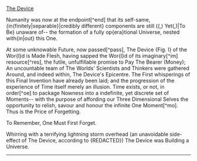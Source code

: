 <u>The Device</u>

Numanity was now at the endpoint[^end] that its self-same, {in{finitely|separable}|credibly different} components are still {(,) Yet(,)|To Be} unaware of-- the formation of a fully op{era}tional Universe, nested with{in|out} this One. 

At some unknowable Future, now passed[^pass], The Device {Fig. I} of the Wor{l}d is Made Flesh, having sapped the Wor{l}d of its imaginary[^im] resource[^res], the futile, unfulfillable promise to Pay The Bearer (Money); An uncountable team of The Worlds' Scientists and Thinkers were gathered Around, and indeed within, The Device's Epicentre. The First whisperings of this Final Invention have already been laid; and the progression of the experience of Time itself merely an illusion. Time exists, or not, in order[^oe] to package Nowness into a indefinite, yet discrete set of Moments-- with the purpose of affording our Three Dimensional Selves the opportunity to relish, savour and honour the infinite One Moment[^mo]. Thus is the Price of Forgetting.

To Remember, 
One Must First Forget. 

Whirring with a terrifying lightning storm overhead (an unavoidable side-effect of The Device, according to {REDACTED}) The Device was Building a Universe. 


---

